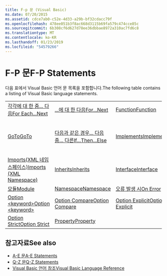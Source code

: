 ```yaml
---
title: F-p 문 (Visual Basic)
ms.date: 07/20/2015
ms.assetid: cdce7ab0-c52e-4d33-a29b-bf32cdacc79f
ms.openlocfilehash: 478ee051b3f8ac668d3115b69fa579c474cce85c
ms.sourcegitcommit: 6b308cf6d627d78ee36dbbae8972a310ac7fd6c8
ms.translationtype: MT
ms.contentlocale: ko-KR
ms.lasthandoff: 01/23/2019
ms.locfileid: "54579266"
---
```

# <a name="f-p-statements"></a><span data-ttu-id="2b8d6-102">F-P 문</span><span class="sxs-lookup"><span data-stu-id="2b8d6-102">F-P Statements</span></span>
<span data-ttu-id="2b8d6-103">다음 표에서 Visual Basic 언어 문 목록을 포함합니다.</span><span class="sxs-lookup"><span data-stu-id="2b8d6-103">The following table contains a listing of Visual Basic language statements.</span></span>  
  
|||||  
|---|---|---|---|  
|[<span data-ttu-id="2b8d6-104">각각에 대 한 중... 다음</span><span class="sxs-lookup"><span data-stu-id="2b8d6-104">For Each...Next</span></span>](../../../visual-basic/language-reference/statements/for-each-next-statement.md)|[<span data-ttu-id="2b8d6-105">...에 대 한 다음</span><span class="sxs-lookup"><span data-stu-id="2b8d6-105">For...Next</span></span>](../../../visual-basic/language-reference/statements/for-next-statement.md)|[<span data-ttu-id="2b8d6-106">Function</span><span class="sxs-lookup"><span data-stu-id="2b8d6-106">Function</span></span>](../../../visual-basic/language-reference/statements/function-statement.md)|[<span data-ttu-id="2b8d6-107">Get</span><span class="sxs-lookup"><span data-stu-id="2b8d6-107">Get</span></span>](../../../visual-basic/language-reference/statements/get-statement.md)|  
|[<span data-ttu-id="2b8d6-108">GoTo</span><span class="sxs-lookup"><span data-stu-id="2b8d6-108">GoTo</span></span>](../../../visual-basic/language-reference/statements/goto-statement.md)|[<span data-ttu-id="2b8d6-109">다음과 같은 경우... 다음 중... 다른</span><span class="sxs-lookup"><span data-stu-id="2b8d6-109">If...Then...Else</span></span>](../../../visual-basic/language-reference/statements/if-then-else-statement.md)|[<span data-ttu-id="2b8d6-110">Implements</span><span class="sxs-lookup"><span data-stu-id="2b8d6-110">Implements</span></span>](../../../visual-basic/language-reference/statements/implements-statement.md)|[<span data-ttu-id="2b8d6-111">Imports(.NET 네임스페이스 및 형식)</span><span class="sxs-lookup"><span data-stu-id="2b8d6-111">Imports (.NET Namespace and Type)</span></span>](../../../visual-basic/language-reference/statements/imports-statement-net-namespace-and-type.md)|  
|[<span data-ttu-id="2b8d6-112">Imports(XML 네임스페이스)</span><span class="sxs-lookup"><span data-stu-id="2b8d6-112">Imports (XML Namespace)</span></span>](../../../visual-basic/language-reference/statements/imports-statement-xml-namespace.md)|[<span data-ttu-id="2b8d6-113">Inherits</span><span class="sxs-lookup"><span data-stu-id="2b8d6-113">Inherits</span></span>](../../../visual-basic/language-reference/statements/inherits-statement.md)|[<span data-ttu-id="2b8d6-114">Interface</span><span class="sxs-lookup"><span data-stu-id="2b8d6-114">Interface</span></span>](../../../visual-basic/language-reference/statements/interface-statement.md)|[<span data-ttu-id="2b8d6-115">Mid</span><span class="sxs-lookup"><span data-stu-id="2b8d6-115">Mid</span></span>](../../../visual-basic/language-reference/statements/mid-statement.md)|  
|[<span data-ttu-id="2b8d6-116">모듈</span><span class="sxs-lookup"><span data-stu-id="2b8d6-116">Module</span></span>](../../../visual-basic/language-reference/statements/module-statement.md)|[<span data-ttu-id="2b8d6-117">Namespace</span><span class="sxs-lookup"><span data-stu-id="2b8d6-117">Namespace</span></span>](../../../visual-basic/language-reference/statements/namespace-statement.md)|[<span data-ttu-id="2b8d6-118">오류 발생 시</span><span class="sxs-lookup"><span data-stu-id="2b8d6-118">On Error</span></span>](../../../visual-basic/language-reference/statements/on-error-statement.md)|[<span data-ttu-id="2b8d6-119">Operator</span><span class="sxs-lookup"><span data-stu-id="2b8d6-119">Operator</span></span>](../../../visual-basic/language-reference/statements/operator-statement.md)|  
|[<span data-ttu-id="2b8d6-120">Option \<keyword></span><span class="sxs-lookup"><span data-stu-id="2b8d6-120">Option \<keyword></span></span>](../../../visual-basic/language-reference/statements/option-keyword-statement.md)|[<span data-ttu-id="2b8d6-121">Option Compare</span><span class="sxs-lookup"><span data-stu-id="2b8d6-121">Option Compare</span></span>](../../../visual-basic/language-reference/statements/option-compare-statement.md)|[<span data-ttu-id="2b8d6-122">Option Explicit</span><span class="sxs-lookup"><span data-stu-id="2b8d6-122">Option Explicit</span></span>](../../../visual-basic/language-reference/statements/option-explicit-statement.md)|[<span data-ttu-id="2b8d6-123">Option Infer</span><span class="sxs-lookup"><span data-stu-id="2b8d6-123">Option Infer</span></span>](../../../visual-basic/language-reference/statements/option-infer-statement.md)|  
|[<span data-ttu-id="2b8d6-124">Option Strict</span><span class="sxs-lookup"><span data-stu-id="2b8d6-124">Option Strict</span></span>](../../../visual-basic/language-reference/statements/option-strict-statement.md)|[<span data-ttu-id="2b8d6-125">Property</span><span class="sxs-lookup"><span data-stu-id="2b8d6-125">Property</span></span>](../../../visual-basic/language-reference/statements/property-statement.md)|||  
  
## <a name="see-also"></a><span data-ttu-id="2b8d6-126">참고자료</span><span class="sxs-lookup"><span data-stu-id="2b8d6-126">See also</span></span>
- [<span data-ttu-id="2b8d6-127">A-E 문</span><span class="sxs-lookup"><span data-stu-id="2b8d6-127">A-E Statements</span></span>](../../../visual-basic/language-reference/statements/a-e-statements.md)
- [<span data-ttu-id="2b8d6-128">Q-Z 문</span><span class="sxs-lookup"><span data-stu-id="2b8d6-128">Q-Z Statements</span></span>](../../../visual-basic/language-reference/statements/q-z-statements.md)
- [<span data-ttu-id="2b8d6-129">Visual Basic 언어 참조</span><span class="sxs-lookup"><span data-stu-id="2b8d6-129">Visual Basic Language Reference</span></span>](../../../visual-basic/language-reference/index.md)
